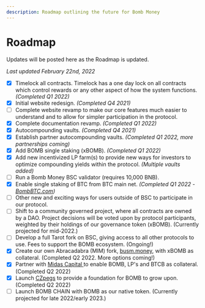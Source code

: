 ```yaml
---
description: Roadmap outlining the future for Bomb Money
---
```


# Roadmap

Updates will be posted here as the Roadmap is updated.

&#x20;_Last updated February 22nd, 2022_

* [x] Timelock all contracts. Timelock has a one day lock on all contracts which control rewards or any other aspect of how the system functions. _(Completed Q1 2022)_
* [x] Initial website redesign. _(Completed Q4 2021)_
* [ ] Complete website revamp to make our core features much easier to understand and to allow for simpler participation in the protocol.
* [x] Complete documentation revamp. _(Completed Q1 2022)_
* [x] Autocompounding vaults. _(Completed Q4 2021)_
* [x] Establish partner autocompounding vaults. _(Completed Q1 2022, more partnerships coming)_
* [x] Add BOMB single staking (xBOMB). _(Completed Q1 2022)_
* [x] Add new incentivized LP farm(s) to provide new ways for investors to optimize compounding yields within the protocol. _(Multiple vaults added)_
* [ ] Run a Bomb Money BSC validator (requires 10,000 BNB).
* [x] Enable single staking of BTC from BTC main net. _(Completed Q1 2022 -_ [_BombBTC.com_](https://www.bombbtc.com/)_)_
* [ ] Other new and exciting ways for users outside of BSC to participate in our protocol.
* [ ] Shift to a community governed project, where all contracts are owned by a DAO. Project decisions will be voted upon by protocol participants, weighted by their holdings of our governance token (xBOMB). (Currently projected for mid-2022.)
* [ ] Develop a full Tarot fork on BSC, giving access to all other protocols to use. Fees to support the BOMB ecosystem. (Ongoing!)
* [x] Create our own Abracadabra (MIM) fork, [busm.money](https://busm.money/), with xBOMB as collateral. (Completed Q2 2022. More options coming!)
* [x] Partner with [Midas Capital ](https://app.midascapital.xyz/56/pool/0)to enable BOMB, LP's and BTCB as collateral. (Completed Q2 2022)
* [x] Launch [CZpegs](https://www.czpegs.com/) to provide a foundation for BOMB to grow upon. (Completed Q2 2022)
* [ ] Launch BOMB CHAIN with BOMB as our native token. (Currently projected for late 2022/early 2023.)
